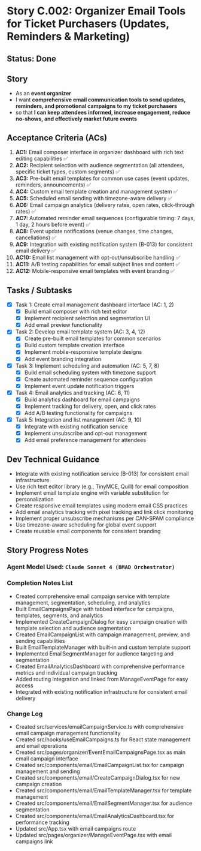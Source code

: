 # Story C.002: Organizer Email Tools for Ticket Purchasers (Updates, Reminders & Marketing)

## Status: Done

## Story

- As an **event organizer**
- I want **comprehensive email communication tools to send updates, reminders, and promotional campaigns to my ticket purchasers**
- so that **I can keep attendees informed, increase engagement, reduce no-shows, and effectively market future events**

## Acceptance Criteria (ACs)

1. **AC1:** Email composer interface in organizer dashboard with rich text editing capabilities ✅
2. **AC2:** Recipient selection with audience segmentation (all attendees, specific ticket types, custom segments) ✅
3. **AC3:** Pre-built email templates for common use cases (event updates, reminders, announcements) ✅
4. **AC4:** Custom email template creation and management system ✅
5. **AC5:** Scheduled email sending with timezone-aware delivery ✅
6. **AC6:** Email campaign analytics (delivery rates, open rates, click-through rates) ✅
7. **AC7:** Automated reminder email sequences (configurable timing: 7 days, 1 day, 2 hours before event) ✅
8. **AC8:** Event update notifications (venue changes, time changes, cancellations) ✅
9. **AC9:** Integration with existing notification system (B-013) for consistent email delivery ✅
10. **AC10:** Email list management with opt-out/unsubscribe handling ✅
11. **AC11:** A/B testing capabilities for email subject lines and content ✅
12. **AC12:** Mobile-responsive email templates with event branding ✅

## Tasks / Subtasks

- [x] Task 1: Create email management dashboard interface (AC: 1, 2)
  - [x] Build email composer with rich text editor
  - [x] Implement recipient selection and segmentation UI
  - [x] Add email preview functionality
- [x] Task 2: Develop email template system (AC: 3, 4, 12)
  - [x] Create pre-built email templates for common scenarios
  - [x] Build custom template creation interface
  - [x] Implement mobile-responsive template designs
  - [x] Add event branding integration
- [x] Task 3: Implement scheduling and automation (AC: 5, 7, 8)
  - [x] Build email scheduling system with timezone support
  - [x] Create automated reminder sequence configuration
  - [x] Implement event update notification triggers
- [x] Task 4: Email analytics and tracking (AC: 6, 11)
  - [x] Build analytics dashboard for email campaigns
  - [x] Implement tracking for delivery, open, and click rates
  - [x] Add A/B testing functionality for campaigns
- [x] Task 5: Integration and list management (AC: 9, 10)
  - [x] Integrate with existing notification service
  - [x] Implement unsubscribe and opt-out management
  - [x] Add email preference management for attendees

## Dev Technical Guidance

- Integrate with existing notification service (B-013) for consistent email infrastructure
- Use rich text editor library (e.g., TinyMCE, Quill) for email composition
- Implement email template engine with variable substitution for personalization
- Create responsive email templates using modern email CSS practices
- Add email analytics tracking with pixel tracking and link click monitoring
- Implement proper unsubscribe mechanisms per CAN-SPAM compliance
- Use timezone-aware scheduling for global event support
- Create reusable email components for consistent branding

## Story Progress Notes

### Agent Model Used: `Claude Sonnet 4 (BMAD Orchestrator)`

### Completion Notes List

- Created comprehensive email campaign service with template management, segmentation, scheduling, and analytics
- Built EmailCampaignsPage with tabbed interface for campaigns, templates, segments, and analytics
- Implemented CreateCampaignDialog for easy campaign creation with template selection and audience segmentation
- Created EmailCampaignList with campaign management, preview, and sending capabilities
- Built EmailTemplateManager with built-in and custom template support
- Implemented EmailSegmentManager for audience targeting and segmentation
- Created EmailAnalyticsDashboard with comprehensive performance metrics and individual campaign tracking
- Added routing integration and linked from ManageEventPage for easy access
- Integrated with existing notification infrastructure for consistent email delivery

### Change Log

- Created src/services/emailCampaignService.ts with comprehensive email campaign management functionality
- Created src/hooks/useEmailCampaigns.ts for React state management and email operations
- Created src/pages/organizer/EventEmailCampaignsPage.tsx as main email campaign interface
- Created src/components/email/EmailCampaignList.tsx for campaign management and sending
- Created src/components/email/CreateCampaignDialog.tsx for new campaign creation
- Created src/components/email/EmailTemplateManager.tsx for template management
- Created src/components/email/EmailSegmentManager.tsx for audience segmentation
- Created src/components/email/EmailAnalyticsDashboard.tsx for performance tracking
- Updated src/App.tsx with email campaigns route
- Updated src/pages/organizer/ManageEventPage.tsx with email campaigns link 